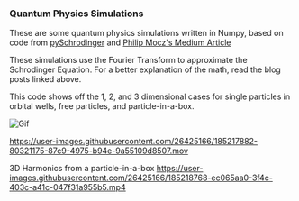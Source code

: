 ### Quantum Physics Simulations

These are some quantum physics simulations written in Numpy, based on code from [pySchrodinger](https://github.com/jakevdp/pySchrodinger "pySchrodinger") and [Philip Mocz's Medium Article](https://levelup.gitconnected.com/create-your-own-quantum-mechanics-simulation-with-python-51e215346798?gi=9b16411cffee  "Philip Mocz")

These simulations use the Fourier Transform to approximate the Schrodinger Equation. For a better explanation of the math, read the blog posts linked above. 

This code shows off the 1, 2, and 3 dimensional cases for single particles in orbital wells, free particles, and particle-in-a-box.

![Gif](https://github.com/isaacroberts/QuantumPhysicsSims/blob/main/hi%20res%20bounce%201d.gif)

https://user-images.githubusercontent.com/26425166/185217882-80321175-87c9-4975-b94e-9a55109d8507.mov


3D Harmonics from a particle-in-a-box
https://user-images.githubusercontent.com/26425166/185218768-ec065aa0-3f4c-403c-a41c-047f31a955b5.mp4

